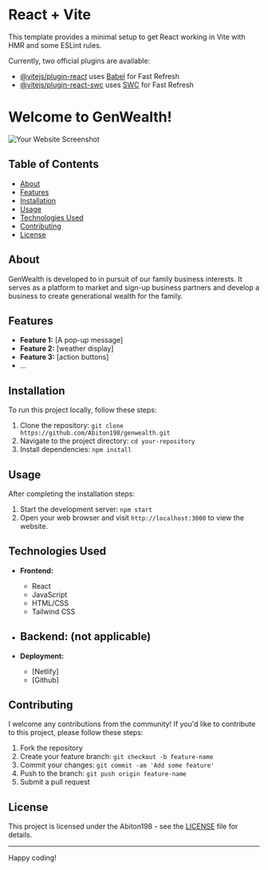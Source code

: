 # React + Vite

This template provides a minimal setup to get React working in Vite with HMR and some ESLint rules.

Currently, two official plugins are available:

- [@vitejs/plugin-react](https://github.com/vitejs/vite-plugin-react/blob/main/packages/plugin-react/README.md) uses [Babel](https://babeljs.io/) for Fast Refresh
- [@vitejs/plugin-react-swc](https://github.com/vitejs/vite-plugin-react-swc) uses [SWC](https://swc.rs/) for Fast Refresh




# Welcome to GenWealth!

![Your Website Screenshot](screenshot.png)

## Table of Contents

- [About](#about)
- [Features](#features)
- [Installation](#installation)
- [Usage](#usage)
- [Technologies Used](#technologies-used)
- [Contributing](#contributing)
- [License](#license)

## About

GenWealth is developed to in pursuit of our family business interests. It serves as a platform to market and sign-up business partners and develop a business to create generational wealth for the family. 

## Features

- **Feature 1:** [A pop-up message]
- **Feature 2:** [weather display]
- **Feature 3:** [action buttons]
- ...

## Installation

To run this project locally, follow these steps:

1. Clone the repository: `git clone https://github.com/Abiton198/genwealth.git`
2. Navigate to the project directory: `cd your-repository`
3. Install dependencies: `npm install`

## Usage

After completing the installation steps:

1. Start the development server: `npm start`
2. Open your web browser and visit `http://localhost:3000` to view the website.

## Technologies Used

- **Frontend:**
  - React
  - JavaScript
  - HTML/CSS
  - Tailwind CSS

- **Backend:** (not applicable)
  - 
 

- **Deployment:**
  - [Netlify] 
  - [Github]

## Contributing

I welcome any contributions from the community! If you'd like to contribute to this project, please follow these steps:

1. Fork the repository
2. Create your feature branch: `git checkout -b feature-name`
3. Commit your changes: `git commit -am 'Add some feature'`
4. Push to the branch: `git push origin feature-name`
5. Submit a pull request

## License

This project is licensed under the Abiton198 - see the [LICENSE](LICENSE) file for details.

---
Happy coding!